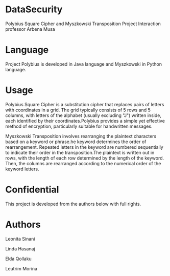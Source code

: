 # DataSecurity
Polybius Square Cipher and Myszkowski Transposition Project
Interaction professor Arbena Musa

# Language
Project Polybius is developed in Java language and Myszkowski in Python language.

# Usage
Polybius Square Cipher is a substitution cipher that replaces pairs of letters with coordinates in a grid. The grid typically consists of 5 rows and 5 columns, with letters of the alphabet (usually excluding "J") written inside, each identified by their coordinates.Polybius provides a simple yet effective method of encryption, particularly suitable for handwritten messages.

Myszkowski Transposition involves rearranging the plaintext characters based on a keyword or phrase.he keyword determines the order of rearrangement. Repeated letters in the keyword are numbered sequentially to indicate their order in the transposition.The plaintext is written out in rows, with the length of each row determined by the length of the keyword. Then, the columns are rearranged according to the numerical order of the keyword letters.

# Confidential
This project is developed from the authors below with full rights.

# Authors
Leonita Sinani

Linda Hasanaj 

Elda Qollaku

Leutrim Morina






